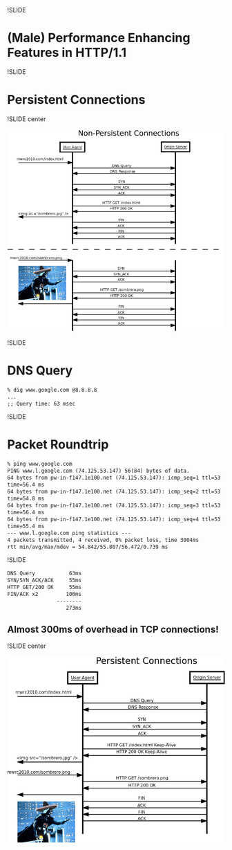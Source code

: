 !SLIDE

# (Male) Performance Enhancing Features in HTTP/1.1

!SLIDE

# Persistent Connections

!SLIDE center

![HTTP Sequence Diagram without Keepalive](no-keepalive.png)

!SLIDE 

# DNS Query

    % dig www.google.com @8.8.8.8
    ...
    ;; Query time: 63 msec

!SLIDE

# Packet Roundtrip

    % ping www.google.com
    PING www.l.google.com (74.125.53.147) 56(84) bytes of data.
    64 bytes from pw-in-f147.1e100.net (74.125.53.147): icmp_seq=1 ttl=53 time=56.4 ms
    64 bytes from pw-in-f147.1e100.net (74.125.53.147): icmp_seq=2 ttl=53 time=54.8 ms
    64 bytes from pw-in-f147.1e100.net (74.125.53.147): icmp_seq=3 ttl=53 time=56.4 ms
    64 bytes from pw-in-f147.1e100.net (74.125.53.147): icmp_seq=4 ttl=53 time=55.4 ms
    --- www.l.google.com ping statistics ---
    4 packets transmitted, 4 received, 0% packet loss, time 3004ms
    rtt min/avg/max/mdev = 54.842/55.807/56.472/0.739 ms

!SLIDE

    DNS Query           63ms
    SYN/SYN_ACK/ACK     55ms
    HTTP GET/200 OK     55ms
    FIN/ACK x2         100ms
                    --------
                       273ms

## Almost 300ms of overhead in TCP connections!

!SLIDE center

![HTTP Sequence Diagram with Keepalive](keepalive.png)


